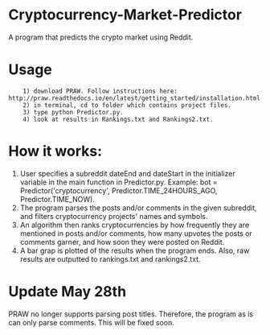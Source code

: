 # Cryptocurrency-Market-Predictor
A program that predicts the crypto market using Reddit.


# Usage
        1) download PRAW. Follow instructions here: http://praw.readthedocs.io/en/latest/getting_started/installation.html.
        2) in terminal, cd to folder which contains project files.
        3) type python Predictor.py.
        4) look at results in Rankings.txt and Rankings2.txt.


# How it works:
1) User specifies a subreddit dateEnd and dateStart in the initializer variable in the main function in Predictor.py. Example: bot = Predictor('cryptocurrency', Predictor.TIME_24HOURS_AGO, Predictor.TIME_NOW).
2) The program parses the posts and/or comments in the given subreddit, and filters cryptocurrency projects' names and symbols.
3) An algorithm then ranks cryptocurrencies by how frequently they are mentioned in posts and/or comments, how many upvotes the posts or comments garner, and how soon they were posted on Reddit.
4) A bar grap is plotted of the results when the program ends. Also, raw results are outputted to rankings.txt and rankings2.txt.


# Update May 28th
PRAW no longer supports parsing post titles. Therefore, the program as is can only parse comments. This will be fixed soon.

